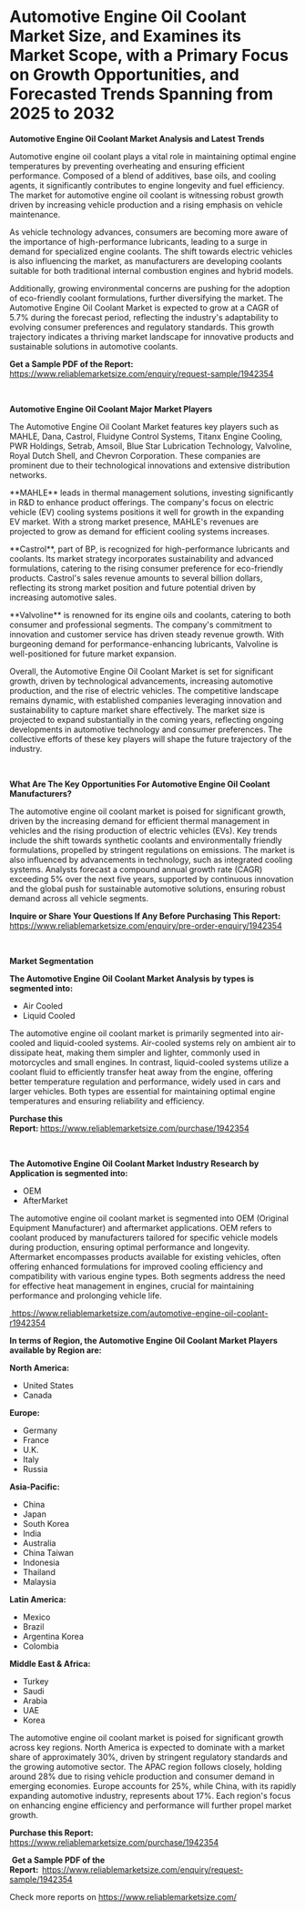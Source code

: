 <p><h1>Automotive Engine Oil Coolant Market Size, and Examines its Market Scope, with a Primary Focus on Growth Opportunities, and Forecasted Trends Spanning from 2025 to 2032</h1></p><p><strong>Automotive Engine Oil Coolant Market Analysis and Latest Trends</strong></p>
<p><p>Automotive engine oil coolant plays a vital role in maintaining optimal engine temperatures by preventing overheating and ensuring efficient performance. Composed of a blend of additives, base oils, and cooling agents, it significantly contributes to engine longevity and fuel efficiency. The market for automotive engine oil coolant is witnessing robust growth driven by increasing vehicle production and a rising emphasis on vehicle maintenance. </p><p>As vehicle technology advances, consumers are becoming more aware of the importance of high-performance lubricants, leading to a surge in demand for specialized engine coolants. The shift towards electric vehicles is also influencing the market, as manufacturers are developing coolants suitable for both traditional internal combustion engines and hybrid models. </p><p>Additionally, growing environmental concerns are pushing for the adoption of eco-friendly coolant formulations, further diversifying the market. The Automotive Engine Oil Coolant Market is expected to grow at a CAGR of 5.7% during the forecast period, reflecting the industry's adaptability to evolving consumer preferences and regulatory standards. This growth trajectory indicates a thriving market landscape for innovative products and sustainable solutions in automotive coolants.</p></p>
<p><strong>Get a Sample PDF of the Report:&nbsp;</strong> <a href="https://www.reliablemarketsize.com/enquiry/request-sample/1942354?utm_campaign=2804&utm_medium=2&utm_source=Github&utm_content=ia&utm_term=01042025&utm_id=automotive-engine-oil-coolant">https://www.reliablemarketsize.com/enquiry/request-sample/1942354</a></p>
<p>&nbsp;</p>
<p><strong>Automotive Engine Oil Coolant Major Market Players</strong></p>
<p><p>The Automotive Engine Oil Coolant Market features key players such as MAHLE, Dana, Castrol, Fluidyne Control Systems, Titanx Engine Cooling, PWR Holdings, Setrab, Amsoil, Blue Star Lubrication Technology, Valvoline, Royal Dutch Shell, and Chevron Corporation. These companies are prominent due to their technological innovations and extensive distribution networks.</p><p>**MAHLE** leads in thermal management solutions, investing significantly in R&D to enhance product offerings. The company's focus on electric vehicle (EV) cooling systems positions it well for growth in the expanding EV market. With a strong market presence, MAHLE's revenues are projected to grow as demand for efficient cooling systems increases.</p><p>**Castrol**, part of BP, is recognized for high-performance lubricants and coolants. Its market strategy incorporates sustainability and advanced formulations, catering to the rising consumer preference for eco-friendly products. Castrol's sales revenue amounts to several billion dollars, reflecting its strong market position and future potential driven by increasing automotive sales.</p><p>**Valvoline** is renowned for its engine oils and coolants, catering to both consumer and professional segments. The company's commitment to innovation and customer service has driven steady revenue growth. With burgeoning demand for performance-enhancing lubricants, Valvoline is well-positioned for future market expansion.</p><p>Overall, the Automotive Engine Oil Coolant Market is set for significant growth, driven by technological advancements, increasing automotive production, and the rise of electric vehicles. The competitive landscape remains dynamic, with established companies leveraging innovation and sustainability to capture market share effectively. The market size is projected to expand substantially in the coming years, reflecting ongoing developments in automotive technology and consumer preferences. The collective efforts of these key players will shape the future trajectory of the industry.</p></p>
<p>&nbsp;</p>
<p><strong>What Are The Key Opportunities For Automotive Engine Oil Coolant Manufacturers?</strong></p>
<p><p>The automotive engine oil coolant market is poised for significant growth, driven by the increasing demand for efficient thermal management in vehicles and the rising production of electric vehicles (EVs). Key trends include the shift towards synthetic coolants and environmentally friendly formulations, propelled by stringent regulations on emissions. The market is also influenced by advancements in technology, such as integrated cooling systems. Analysts forecast a compound annual growth rate (CAGR) exceeding 5% over the next five years, supported by continuous innovation and the global push for sustainable automotive solutions, ensuring robust demand across all vehicle segments.</p></p>
<p><strong>Inquire or Share Your Questions If Any Before Purchasing This Report:</strong> <a href="https://www.reliablemarketsize.com/enquiry/pre-order-enquiry/1942354?utm_campaign=2804&utm_medium=2&utm_source=Github&utm_content=ia&utm_term=01042025&utm_id=automotive-engine-oil-coolant">https://www.reliablemarketsize.com/enquiry/pre-order-enquiry/1942354</a></p>
<p>&nbsp;</p>
<p><strong>Market Segmentation</strong></p>
<p><strong>The Automotive Engine Oil Coolant Market Analysis by types is segmented into:</strong></p>
<p><ul><li>Air Cooled</li><li>Liquid Cooled</li></ul></p>
<p><p>The automotive engine oil coolant market is primarily segmented into air-cooled and liquid-cooled systems. Air-cooled systems rely on ambient air to dissipate heat, making them simpler and lighter, commonly used in motorcycles and small engines. In contrast, liquid-cooled systems utilize a coolant fluid to efficiently transfer heat away from the engine, offering better temperature regulation and performance, widely used in cars and larger vehicles. Both types are essential for maintaining optimal engine temperatures and ensuring reliability and efficiency.</p></p>
<p><strong>Purchase this Report:&nbsp;</strong><a href="https://www.reliablemarketsize.com/purchase/1942354?utm_campaign=2804&utm_medium=2&utm_source=Github&utm_content=ia&utm_term=01042025&utm_id=automotive-engine-oil-coolant">https://www.reliablemarketsize.com/purchase/1942354</a></p>
<p>&nbsp;</p>
<p><strong>The Automotive Engine Oil Coolant Market Industry Research by Application is segmented into:</strong></p>
<p><ul><li>OEM</li><li>AfterMarket</li></ul></p>
<p><p>The automotive engine oil coolant market is segmented into OEM (Original Equipment Manufacturer) and aftermarket applications. OEM refers to coolant produced by manufacturers tailored for specific vehicle models during production, ensuring optimal performance and longevity. Aftermarket encompasses products available for existing vehicles, often offering enhanced formulations for improved cooling efficiency and compatibility with various engine types. Both segments address the need for effective heat management in engines, crucial for maintaining performance and prolonging vehicle life.</p></p>
<p><a href="https://www.reliablemarketsize.com/automotive-engine-oil-coolant-r1942354?utm_campaign=2804&utm_medium=2&utm_source=Github&utm_content=ia&utm_term=01042025&utm_id=automotive-engine-oil-coolant">&nbsp;https://www.reliablemarketsize.com/automotive-engine-oil-coolant-r1942354</a></p>
<p><strong>In terms of Region, the Automotive Engine Oil Coolant Market Players available by Region are:</strong></p>
<p>
    <p> <strong> North America: </strong>
        <ul>
            <li>United States</li>
            <li>Canada</li>
        </ul>
        </p> 
    <p> <strong> Europe: </strong>
        <ul>
            <li>Germany</li>
            <li>France</li>
            <li>U.K.</li>
            <li>Italy</li>
            <li>Russia</li>
        </ul>
        </p> 
    <p> <strong> Asia-Pacific: </strong>
        <ul>
            <li>China</li>
            <li>Japan</li>
            <li>South Korea</li>
            <li>India</li>
            <li>Australia</li>
            <li>China Taiwan</li>
            <li>Indonesia</li>
            <li>Thailand</li>
            <li>Malaysia</li>
        </ul>
        </p> 
    <p> <strong> Latin America: </strong>
        <ul>
            <li>Mexico</li>
            <li>Brazil</li>
            <li>Argentina Korea</li>
            <li>Colombia</li>
        </ul>
        </p> 
    <p> <strong> Middle East & Africa: </strong>
        <ul>
            <li>Turkey</li>
            <li>Saudi</li>
            <li>Arabia</li>
            <li>UAE</li>
            <li>Korea</li>
        </ul>
    </p>
    </p>
<p><p>The automotive engine oil coolant market is poised for significant growth across key regions. North America is expected to dominate with a market share of approximately 30%, driven by stringent regulatory standards and the growing automotive sector. The APAC region follows closely, holding around 28% due to rising vehicle production and consumer demand in emerging economies. Europe accounts for 25%, while China, with its rapidly expanding automotive industry, represents about 17%. Each region's focus on enhancing engine efficiency and performance will further propel market growth.</p></p>
<p><strong>Purchase this Report: </strong><a href="https://www.reliablemarketsize.com/purchase/1942354?utm_campaign=2804&utm_medium=2&utm_source=Github&utm_content=ia&utm_term=01042025&utm_id=automotive-engine-oil-coolant">https://www.reliablemarketsize.com/purchase/1942354</a></p>
<p>&nbsp;<strong>Get a Sample PDF of the Report:&nbsp;&nbsp;</strong><a href="https://www.reliablemarketsize.com/enquiry/request-sample/1942354?utm_campaign=2804&utm_medium=2&utm_source=Github&utm_content=ia&utm_term=01042025&utm_id=automotive-engine-oil-coolant">https://www.reliablemarketsize.com/enquiry/request-sample/1942354</a></p>
<p><strong></strong></p>
<p>Check more reports on <a href="https://www.reliablemarketsize.com/?utm_campaign=2804&utm_medium=2&utm_source=Github&utm_content=ia&utm_term=01042025&utm_id=automotive-engine-oil-coolant">https://www.reliablemarketsize.com/</a></p>